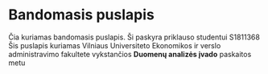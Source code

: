 # Bandomasis puslapis 

Čia kuriamas bandomasis puslapis. Ši paskyra priklauso studentui S1811368
Šis puslapis kuriamas Vilniaus Universiteto Ekonomikos ir verslo administravimo fakultete vykstančios **Duomenų analizės įvado**  paskaitos metu